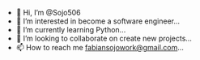 - 👋 Hi, I’m @Sojo506
- 👀 I’m interested in become a software engineer... 
- 🌱 I’m currently learning Python...
- 💞️ I’m looking to collaborate on create new projects...
- 📫 How to reach me fabiansojowork@gmail.com...

<!---
Sojo506/Sojo506 is a ✨ special ✨ repository because its `README.md` (this file) appears on your GitHub profile.
You can click the Preview link to take a look at your changes.
--->
